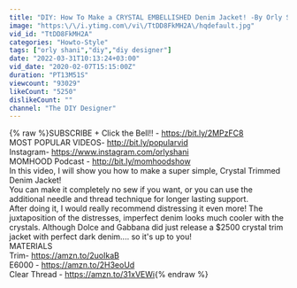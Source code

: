```yaml
---
title: "DIY: How To Make a CRYSTAL EMBELLISHED Denim Jacket! -By Orly Shani"
image: "https:\/\/i.ytimg.com\/vi\/TtDD8FkMH2A\/hqdefault.jpg"
vid_id: "TtDD8FkMH2A"
categories: "Howto-Style"
tags: ["orly shani","diy","diy designer"]
date: "2022-03-31T10:13:24+03:00"
vid_date: "2020-02-07T15:15:00Z"
duration: "PT13M51S"
viewcount: "93029"
likeCount: "5250"
dislikeCount: ""
channel: "The DIY Designer"
---
```

{% raw %}SUBSCRIBE + Click the Bell!! - <a rel="nofollow" target="blank" href="https://bit.ly/2MPzFC8">https://bit.ly/2MPzFC8</a><br />MOST POPULAR VIDEOS- <a rel="nofollow" target="blank" href="http://bit.ly/popularvid">http://bit.ly/popularvid</a><br />Instagram- <a rel="nofollow" target="blank" href="https://www.instagram.com/orlyshani">https://www.instagram.com/orlyshani</a><br />MOMHOOD Podcast - <a rel="nofollow" target="blank" href="http://bit.ly/momhoodshow">http://bit.ly/momhoodshow</a><br />In this video, I will show you how to make a super simple, Crystal Trimmed Denim Jacket! <br />You can make it completely no sew if you want, or you can use the additional needle and thread technique for longer lasting support.<br />After doing it, I would really recommend distressing it even more! The juxtaposition of the distresses, imperfect denim looks much cooler with the crystals. Although Dolce and Gabbana did just release a $2500 crystal trim jacket with perfect dark denim.... so it's up to you!<br />MATERIALS<br />Trim- <a rel="nofollow" target="blank" href="https://amzn.to/2uoIkaB">https://amzn.to/2uoIkaB</a><br />E6000 - <a rel="nofollow" target="blank" href="https://amzn.to/2H3eoUd">https://amzn.to/2H3eoUd</a><br />Clear Thread - <a rel="nofollow" target="blank" href="https://amzn.to/31xVEWi">https://amzn.to/31xVEWi</a>{% endraw %}
